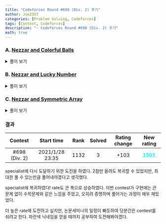 ```yaml
---
title: "Codeforces Round #698 (Div. 2) 후기"
author: Joe2357
categories: [Problem Solving, Codeforces]
tags: [Contest, Codeforces]
description: "- Codeforces Round #698 (Div. 2) 후기"
math: true
---
```






### A. [Nezzar and Colorful Balls](https://codeforces.com/contest/1478/problem/A)

<details markdown="1"><summary>풀이 보기</summary>
#### 풀이

문제가 어렵게 쓰여있었다. 바로 이해하지 못해 B번 문제를 먼저 풀고 다시 시도했던 문제이다.

요점은 아래와 같다.

- **공에는 색깔을 모두 칠해야한다**.
- **색깔들은 strictly increasing sequence를 띠어야한다**.

2번 요점은 다르게 말하면, <u>같은 숫자의 공은 다른 색깔을 사용하여야한다</u>이다. strictly increasing sequence는 같은 숫자가 존재해서는 안되기 때문이다.

결론적으로 숫자가 같은 공들끼리의 색깔만 다르게 칠하면 된다. 최소의 색깔만을 사용하려하기 때문에, test case에서의 정답은 **숫자가 같은 가장 많은 공의 수**만큼의 색깔이 필요하다.

#### 코드

```c
#include <stdio.h>
 
int main() {
    int t;
    scanf("%d", &t);
    for (; t; t--) {
        int arr[101] = { 0 };
        int n;
        scanf("%d", &n);
        for (; n; n--) {
            int a;
            scanf("%d", &a);
            arr[a]++;
        }
        int max = 0;
        for (int i = 0; i <= 100; ++i) {
            if (arr[max] < arr[i])
                max = i;
        }
        printf("%d\n", arr[max]);
    }
    return 0;
}
```

</details>

### B. [Nezzar and Lucky Number](https://codeforces.com/contest/1478/problem/B)

<details markdown="1"><summary>풀이 보기</summary>
#### 풀이

주어지는 숫자 $d$가 포함된 숫자는 모두 lucky number로 지정할 수 있다. 만약 $d=7$이라면 기본적으로 $7,17,27,...$ 등이 있다. 또 $70,71,72,...,79$ 등도 lucky number이다.

만약 만들어야하는 숫자가 $d\times 10$보다 크거나 같다면, 그 숫자는 lucky number의 합으로 **항상 만들 수 있다**. 증명은 아래의 단계를 통해 할 수 있다.

- lucky number들 중 십의 자리가 $d$은 두자리 수는 $d\times 10+x$로 나타낼 수 있다.
- $d\times 10+x$는 $d$ 자체가 lucky number이므로 $d\times 10+d+y$로도 나타낼 수 있다. ($0≤y≤d$)
  - 위의 조건에 의해, $x$의 범위는 $0≤x≤2\times d$
  - 위의 조건을 계속해서 넓힐 수 있고, 그 때의 $x$ 범위는 $0≤x$

따라서 $d\times 10$ 이상의 모든 수는 lucky number의 합으로 만들 수 있다.

이후는 $d\times 10$보다 작은 수를 lucky number의 합으로 구할 수 있는지를 판별하면 된다. 이 경우 만약 답이 존재한다면 그 수들은 일의 자리가 $d$인 수들의 합으로 이루어지므로, 일의 자리를 비교하면 어떤 수의 합으로 구할 수 있는지를 알 수 있다.

- 사용할 lucky number의 일의 자리는 항상 $d$이므로, $d$를 여러 번 더하여 구해야 할 수 $n$의 일의 자리를 만들 수 있는지를 먼저 검사한다. 만약 가능하다면 그 때의 더한 횟수를 $i$라고 한다.
- $n$와 $d\times i$의 대소를 검사한다. **$n≥(d\times i)$인 경우에는 lucky number의 합으로 $n$을 만들 수 있다**.
  - 만약 $n≤(d\times i)$라면, $n$은 만들 수 없다.
  - 만약 $n=(d\times i)$라면, $n=d\times i$이다.
  - 만약 $n≥(d\times i)$라면, $n=d\times i + z\times 10$이므로, $z$를 적절히 분배하여 lucky number들의 합으로 조절할 수 있다.

#### 코드

```c
#include <stdio.h>
 
typedef char boolean;
#define True 1
#define False 0
 
int main() {
    int t;
    scanf("%d", &t);
    for (; t; --t) {
        int q, d;
        scanf("%d %d", &q, &d);
        for (; q; --q) {
            int n;
            scanf("%d", &n);
            boolean r = False;
            int a = n;
            while (a) {
                if (a % 10 == d)
                    r = True;
                a /= 10;
            }
            if (n >= d * 10)
                r = True;
            for (int i = 1; i <= 10; ++i) {
                if (n % 10 == (d*i) % 10) {
                    a = n - (d*i);
                    if (a >= 0) {
                        r = True;
                        break;
                    }
                }
            }
 
            if (r) {
                printf("YES\n");
            }
            else {
                printf("NO\n");
            }
        }
    }
    return 0;
}
```

</details>

### C. [Nezzar and Symmetric Array](https://codeforces.com/contest/1478/problem/C)

<details markdown="1"><summary>풀이 보기</summary>
#### 풀이

한 줄로 요약하면 수학문제이다.

주어진 조건에서, 구해야 하는 symmetric array $a$는 모두 다른 원소로 이루어져있다. 따라서 원소 중 $0$은 존재할 수 없다. 기본 조건에 의해 $a$는 아래와 같은 형태를 띠게 된다.

- $a=[x,y,-x,-y]$ ($0<x<y$)
- 원소의 개수는 계속해서 늘릴 수 있다.

이를 이용하여 배열 $d$를 제작한다면, 아래와 같은 결론에 도달할 수 있다.

- 절댓값이 같은 두 원소의 배열값 $d_i$는 같다.
- 절댓값이 다른 두 원소의 배열값은 서로 다르다.

이 조건을 이용하여, $d$의 원소들은 **같은 값이 2번 등장**한다는 것을 알 수 있다. 만약 아니라면 $d$를 이용하여 $a$를 만들 수 없다. 코드에서는 set을 사용하여 1차적으로 분류해주었다.

$d_i$를 좀 더 탐구해보자. 만약 만들게 될 $a=[x,y,-x,-y]$인 경우, 문제에 제시된 정의에 의해 $d=[(2x+2y), 4y, (2x+2y), 4y]$가 된다. 정확한 값은 아래와 같다.

- 원소의 개수가 $2n$개인 배열 $a$에서, 원소들 중 절대값이 가장 큰 원소 $x$의 배열값 $d_x=2n\times x$이다.
- 이외의 원소들은, 자신보다 절댓값이 큰 양의 원소의 개수를 $y$라고 할 경우, $d_x=(2n-2y)\times x + \sum_{i=1}^{y}2\times a_i$이다.

이해를 돕기 위한 test case로 아래와 같이 주어진다고 가정하자.

```
8 12 8 12
```

위의 test case는 같은 값이 2번 반복되는 것을 알 수 있다. 하지만 $a$를 만들 가능성이 있다는 것이지, <u>무조건적으로 만들 수 있다는 것은 아니다.</u>

위의 경우에서 $a$를 만든다면, 그 형태는 $a=[x,y,-x,-y]$ ($0<x<y$) 일 것이다. $d=[(2x+2y), 4y, (2x+2y), 4y]$일 것이고, 따라서 $x=1,y=3$이다. 위의 경우에는 정답이 존재한다.

위의 경우를 모두 정리하면, 아래와 같은 조건을 만들 수 있다. 만약 모두 만족한다면 정답이 존재하는 것이다.

- $d$의 원소들은 같은 값이 2번 반복되는 구조이다.
- $d$의 원소들을 이용하여 $a$의 원소의 절댓값을 구할 수 있어야 한다. ( 각 원소는 짝수이어야 한다. )
- $a$의 원소들은 양의 정수여야한다. ( $0$은 불가능하다. )

#### 코드

```cpp
#include <iostream>
#include <set>
#define MAX 1000
 
using namespace std;
 
int main() {
    ios_base::sync_with_stdio(false);
    cin.tie(0), cout.tie(0);
 
    int t;
    cin >> t;
    while (t--) {
        int n;
        cin >> n;
        set<long long, greater<long long> > s;
        for (int i = 0; i < 2 * n; ++i) {
            long long a;
            cin >> a;
            s.insert(a);
        }
        bool remained = true;
        if (s.size() != n) {
            remained = false;
        }
 
        int len = 0;
        long long sum = 0;
        for (long long ll : s) {
            if (remained) {
 
                long long temp = ll - (2 * sum);
                if (temp % (2 * (n - len)) != 0) {
                    remained = false;
                }
                else {
                    long long a = temp / (2 * (n - len));
                    if (a <= 0) {
                        remained = false;
                    }
                    else {
                        sum += a;
                        ++len;
                    }
                }
            }
        }
 
        if (remained) {
            cout << "YES\n";
        }
        else {
            cout << "NO\n";
        }
    }
}
```

</details>

### 결과

|    Contest    |   Start time    | Rank | Solved | Rating change |                New rating                |
| :-----------: | :-------------: | :--: | :----: | :-----------: | :--------------------------------------: |
| #698 (Div. 2) | 2021/1/28 23:35 | 1132 |   3    |     +103      | <strong style="color:cyan">1501</strong> |

specialist에 다시 도달하기 위한 도전을 하였다. 2점만 올려도 복귀할 수 있었지만, 최대한 풀 수 있는만큼 풀어내야겠다고 생각했다.

specialist에 복귀하였다! rate도 큰 폭으로 상승하였다. 이번 contest가 구현에는 큰 문제 없이 수학문제와 같은 느낌을 주었고, 오히려 증명하며 풀어가는 과정이 매우 재밌었다.

더 높은 rate에 도전하고 싶지만, 논문세미나의 일정이 빠듯하여 당분간은 contest를 쉬려고 한다. 파란색 닉네임을 얻을 때까지 공부하여 도전해봐야겠다.




